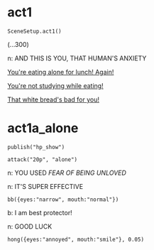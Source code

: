 # act1

`SceneSetup.act1()`

(...300)

n: AND THIS IS YOU, THAT HUMAN'S ANXIETY

[You're eating alone for lunch! Again!](#act1a_alone)

[You're not studying while eating!](#act1a_study)

[That white bread's bad for you!](#act1a_bread)

# act1a_alone

`publish("hp_show")`

`attack("20p", "alone")`

n: YOU USED *FEAR OF BEING UNLOVED*

n: IT'S SUPER EFFECTIVE

`bb({eyes:"narrow", mouth:"normal"})`

b: I am best protector!

n: GOOD LUCK

`hong({eyes:"annoyed", mouth:"smile"}, 0.05)`